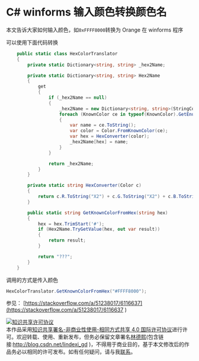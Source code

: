 
# C# winforms 输入颜色转换颜色名

本文告诉大家如何输入颜色，如`0xFFFF8000`转换为 Orange 在 winforms 程序

<!--more-->


<!-- csdn -->

可以使用下面代码转换

```csharp
    public static class HexColorTranslator
    {
        private static Dictionary<string, string> _hex2Name;

        private static Dictionary<string, string> Hex2Name
        {
            get
            {
                if (_hex2Name == null)
                {
                    _hex2Name = new Dictionary<string, string>(StringComparer.OrdinalIgnoreCase);
                    foreach (KnownColor ce in typeof(KnownColor).GetEnumValues())
                    {
                        var name = ce.ToString();
                        var color = Color.FromKnownColor(ce);
                        var hex = HexConverter(color);
                        _hex2Name[hex] = name;
                    }
                }

                return _hex2Name;
            }
        }

        private static string HexConverter(Color c)
        {
            return c.R.ToString("X2") + c.G.ToString("X2") + c.B.ToString("X2");
        }

        public static string GetKnownColorFromHex(string hex)
        {
            hex = hex.TrimStart('#');
            if (Hex2Name.TryGetValue(hex, out var result))
            {
                return result;
            }

            return "???";
        }
    }

```

调用的方式是传入颜色

```csharp
HexColorTranslator.GetKnownColorFromHex("#FFFF8000");
```

参见：
[https://stackoverflow.com/a/51238017/6116637](https://stackoverflow.com/a/51238017/6116637 )





<a rel="license" href="http://creativecommons.org/licenses/by-nc-sa/4.0/"><img alt="知识共享许可协议" style="border-width:0" src="https://licensebuttons.net/l/by-nc-sa/4.0/88x31.png" /></a><br />本作品采用<a rel="license" href="http://creativecommons.org/licenses/by-nc-sa/4.0/">知识共享署名-非商业性使用-相同方式共享 4.0 国际许可协议</a>进行许可。欢迎转载、使用、重新发布，但务必保留文章署名[林德熙](http://blog.csdn.net/lindexi_gd)(包含链接:http://blog.csdn.net/lindexi_gd )，不得用于商业目的，基于本文修改后的作品务必以相同的许可发布。如有任何疑问，请与我[联系](mailto:lindexi_gd@163.com)。